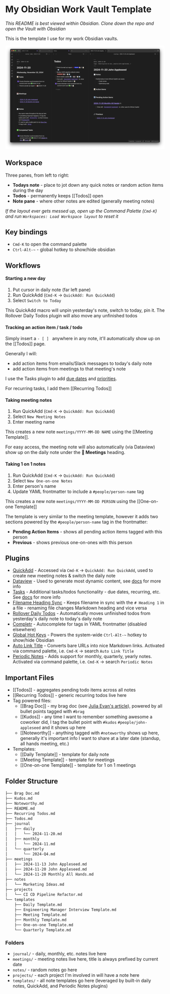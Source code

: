 # My Obsidian Work Vault Template

*This README is best viewed within Obsidian.  Clone down the repo and open the Vault with Obsidian*

This is the template I use for my work Obsidian vaults.

![Screenshot of Obsidian with this template open](screenshot.png)
## Workspace

Three panes, from left to right:

- **Todays note** - place to jot down any quick notes or random action items during the day
- **Todos** - permanently keeps [[Todos]] open
- **Note pane** - where other notes are edited (generally meeting notes)

*If the layout ever gets messed up, open up the Command Palette (`Cmd-K`) and run `Workspaces: Load Workspace layout` to reset it*

## Key bindings

- `Cmd-K` to open the command palette
- `Ctrl-Alt-~` - global hotkey to show/hide obsidian
## Workflows

#### Starting a new day

1. Put cursor in daily note (far left pane)
2. Run QuickAdd (`Cmd-K` -> `QuickAdd: Run QuickAdd`)
3. Select `Switch to Today`

This QuickAdd macro will unpin yesterday's note, switch to today, pin it.  The Rollover Daily Todos plugin will also move any unfinished todos

#### Tracking an action item / task / todo

Simply insert a `- [ ] ` anywhere in any note, it'll automatically show up on the [[Todos]] page.

Generally I will:

- add action items from emails/Slack messages to today's daily note
- add action items from meetings to that meeting's note

I use the Tasks plugin to add [due dates](https://publish.obsidian.md/tasks/Getting+Started/Dates) and [priorities](https://publish.obsidian.md/tasks/Getting+Started/Priority).

For recurring tasks, I add them [[Recurring Todos]]

#### Taking meeting notes

1. Run QuickAdd (`Cmd-K` -> `QuickAdd: Run QuickAdd`)
2. Select `New Meeting Notes`
3. Enter meeting name

This creates a new note `meetings/YYYY-MM-DD NAME` using the [[Meeting Template]].

For easy access, the meeting note will also automatically (via Dataview) show up on the daily note under the **📅 Meetings** heading.

#### Taking 1 on 1 notes

1. Run QuickAdd (`Cmd-K` -> `QuickAdd: Run QuickAdd`)
2. Select `New One-on-one Notes`
3. Enter person's name
4. Update YAML frontmatter to include a `#people/person-name` tag

This creates a new note `meetings/YYYY-MM-DD PERSON` using the [[One-on-one Template]]

The template is very similar to the meeting template, however it adds two sections powered by the `#people/person-name` tag in the frontmatter:

- **Pending Action Items** - shows all pending action items tagged with this person
- **Previous** - shows previous one-on-ones with this person

## Plugins

- [QuickAdd](https://github.com/chhoumann/quickadd) - Accessed via `Cmd-K` -> `QuickAdd: Run QuickAdd`, used to create new meeting notes & switch the daily note
- [Dataview](https://github.com/blacksmithgu/obsidian-dataview) - Used to generate most dynamic content, see [docs](https://blacksmithgu.github.io/obsidian-dataview/) for more info
- [Tasks](https://github.com/obsidian-tasks-group/obsidian-tasks) - Additional tasks/todos functionality - due dates, recurring, etc.  See [docs](https://publish.obsidian.md/tasks/Introduction) for more info
- [Filename Heading Sync](https://github.com/dvcrn/obsidian-filename-heading-sync) - Keeps filename in sync with the `# Heading 1` in a file - renaming file changes Markdown heading and vice versa
- [Rollover Daily Todos](https://github.com/lumoe/obsidian-rollover-daily-todos) - Automatically moves unfinished todos from yesterday's daily note to today's daily note
- [Completr](https://github.com/tth05/obsidian-completr) - Autocomplete for tags in YAML frontmatter (disabled elsewhere)
- [Global Hot Keys](https://github.com/mjessome/obsidian-global-hotkeys) - Powers the system-wide `Ctrl-Alt-~` hotkey to show/hide Obsidian
- [Auto Link Title](https://github.com/zolrath/obsidian-auto-link-title) - Converts bare URLs into nice Markdown links.  Activated via command palette, i.e. `Cmd-K` -> search `Auto Link Title`
- [Periodic Notes](https://github.com/liamcain/obsidian-periodic-notes) - Adds support for monthly, quarterly, yearly notes.  Activated via command palette, i.e. `Cmd-K` -> search `Periodic Notes`

## Important Files

- [[Todos]] - aggregates pending todo items across all notes
- [[Recurring Todos]] - generic recurring todos live here
- Tag powered files:
	- [[Brag Doc]] - my brag doc (see [Julia Evan's article](https://jvns.ca/blog/brag-documents/)), powered by all bullet points tagged with `#brag` 
	- [[Kudos]] - any time I want to remember something awesome a coworker did, I tag the bullet point with `#kudos` `#people/john-appleseed`  and it shows up here
	- [[Noteworthy]] - anything tagged with `#noteworthy` shows up here, generally it's important info I want to share at a later date (standup, all hands meeting, etc.)
- Templates:
	- [[Daily Template]] - template for daily note
	- [[Meeting Template]] - template for meetings
	- [[One-on-one Template]] - template for 1 on 1 meetings

## Folder Structure

```
├── Brag Doc.md
├── Kudos.md
├── Noteworthy.md
├── README.md
├── Recurring Todos.md
├── Todos.md
├── journal
│   ├── daily
│   │   └── 2024-11-20.md
│   ├── monthly
│   │   └── 2024-11.md
│   └── quarterly
│       └── 2024-Q4.md
├── meetings
│   ├── 2024-11-13 John Appleseed.md
│   ├── 2024-11-20 John Appleseed.md
│   └── 2024-11-20 Monthly All Hands.md
├── notes
│   └── Marketing Ideas.md
├── projects
│   └── CI CD Pipeline Refactor.md
└── templates
    ├── Daily Template.md
    ├── Engineering Manager Interview Template.md
    ├── Meeting Template.md
    ├── Monthly Template.md
    ├── One-on-one Template.md
    └── Quarterly Template.md
```

### Folders

- `journal/` - daily, monthly, etc. notes live here
- `meetings/` - meeting notes live here, title is always prefixed by current date
- `notes/` - random notes go here
- `projects/` - each project I'm involved in will have a note here
- `templates/` - all note templates go here (leveraged by built-in daily notes, QuickAdd, and Periodic Notes plugins)
